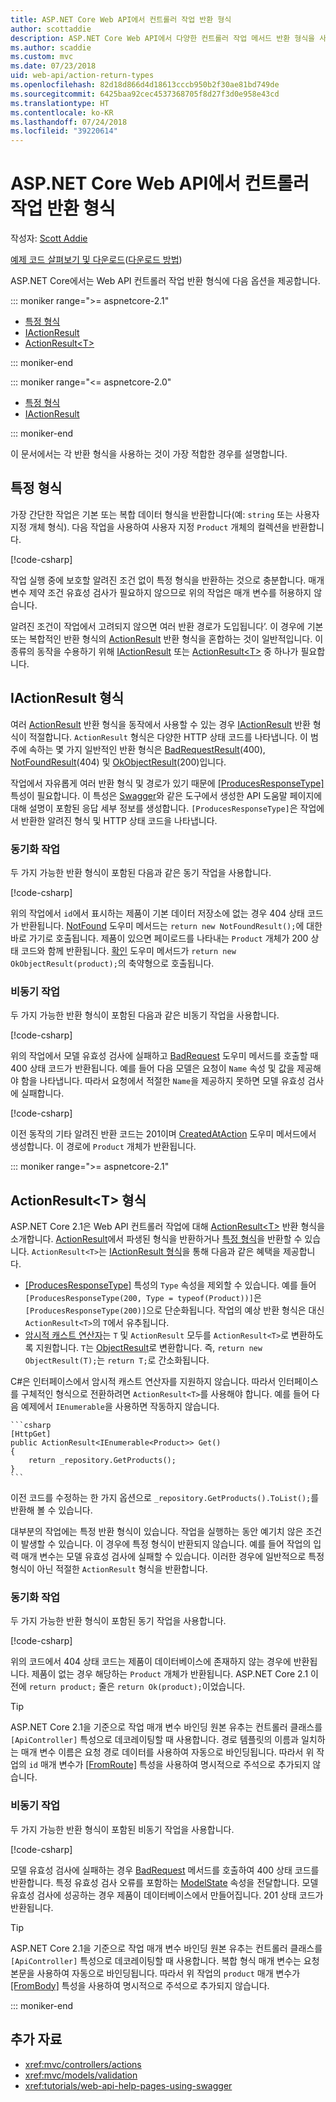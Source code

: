 ```yaml
---
title: ASP.NET Core Web API에서 컨트롤러 작업 반환 형식
author: scottaddie
description: ASP.NET Core Web API에서 다양한 컨트롤러 작업 메서드 반환 형식을 사용하는 방법을 알아봅니다.
ms.author: scaddie
ms.custom: mvc
ms.date: 07/23/2018
uid: web-api/action-return-types
ms.openlocfilehash: 82d18d866d4d18613cccb950b2f30ae81bd749de
ms.sourcegitcommit: 6425baa92cec4537368705f8d27f3d0e958e43cd
ms.translationtype: HT
ms.contentlocale: ko-KR
ms.lasthandoff: 07/24/2018
ms.locfileid: "39220614"
---
```

# <a name="controller-action-return-types-in-aspnet-core-web-api"></a>ASP.NET Core Web API에서 컨트롤러 작업 반환 형식

작성자: [Scott Addie](https://github.com/scottaddie)

[예제 코드 살펴보기 및 다운로드](https://github.com/aspnet/Docs/tree/master/aspnetcore/web-api/action-return-types/samples)([다운로드 방법](xref:tutorials/index#how-to-download-a-sample))

ASP.NET Core에서는 Web API 컨트롤러 작업 반환 형식에 다음 옵션을 제공합니다.

::: moniker range=">= aspnetcore-2.1"

* [특정 형식](#specific-type)
* [IActionResult](#iactionresult-type)
* [ActionResult\<T>](#actionresultt-type)

::: moniker-end

::: moniker range="<= aspnetcore-2.0"

* [특정 형식](#specific-type)
* [IActionResult](#iactionresult-type)

::: moniker-end

이 문서에서는 각 반환 형식을 사용하는 것이 가장 적합한 경우를 설명합니다.

## <a name="specific-type"></a>특정 형식

가장 간단한 작업은 기본 또는 복합 데이터 형식을 반환합니다(예: `string` 또는 사용자 지정 개체 형식). 다음 작업을 사용하여 사용자 지정 `Product` 개체의 컬렉션을 반환합니다.

[!code-csharp[](../web-api/action-return-types/samples/WebApiSample.Api.21/Controllers/ProductsController.cs?name=snippet_Get)]

작업 실행 중에 보호할 알려진 조건 없이 특정 형식을 반환하는 것으로 충분합니다. 매개 변수 제약 조건 유효성 검사가 필요하지 않으므로 위의 작업은 매개 변수를 허용하지 않습니다.

알려진 조건이 작업에서 고려되지 않으면 여러 반환 경로가 도입됩니다’. 이 경우에 기본 또는 복합적인 반환 형식의 [ActionResult](/dotnet/api/microsoft.aspnetcore.mvc.actionresult) 반환 형식을 혼합하는 것이 일반적입니다. 이 종류의 동작을 수용하기 위해 [IActionResult](#iactionresult-type) 또는 [ActionResult\<T>](#actionresultt-type) 중 하나가 필요합니다.

## <a name="iactionresult-type"></a>IActionResult 형식

여러 [ActionResult](/dotnet/api/microsoft.aspnetcore.mvc.actionresult) 반환 형식을 동작에서 사용할 수 있는 경우 [IActionResult](/dotnet/api/microsoft.aspnetcore.mvc.iactionresult) 반환 형식이 적절합니다. `ActionResult` 형식은 다양한 HTTP 상태 코드를 나타냅니다. 이 범주에 속하는 몇 가지 일반적인 반환 형식은 [BadRequestResult](/dotnet/api/microsoft.aspnetcore.mvc.badrequestresult)(400), [NotFoundResult](/dotnet/api/microsoft.aspnetcore.mvc.notfoundresult)(404) 및 [OkObjectResult](/dotnet/api/microsoft.aspnetcore.mvc.okobjectresult)(200)입니다.

작업에서 자유롭게 여러 반환 형식 및 경로가 있기 때문에 [[ProducesResponseType]](/dotnet/api/microsoft.aspnetcore.mvc.producesresponsetypeattribute.-ctor) 특성이 필요합니다. 이 특성은 [Swagger](/aspnet/core/tutorials/web-api-help-pages-using-swagger)와 같은 도구에서 생성한 API 도움말 페이지에 대해 설명이 포함된 응답 세부 정보를 생성합니다. `[ProducesResponseType]`은 작업에서 반환한 알려진 형식 및 HTTP 상태 코드을 나타냅니다.

### <a name="synchronous-action"></a>동기화 작업

두 가지 가능한 반환 형식이 포함된 다음과 같은 동기 작업을 사용합니다.

[!code-csharp[](../web-api/action-return-types/samples/WebApiSample.Api.Pre21/Controllers/ProductsController.cs?name=snippet_GetById&highlight=8,11)]

위의 작업에서 `id`에서 표시하는 제품이 기본 데이터 저장소에 없는 경우 404 상태 코드가 반환됩니다. [NotFound](/dotnet/api/microsoft.aspnetcore.mvc.controllerbase.notfound) 도우미 메서드는 `return new NotFoundResult();`에 대한 바로 가기로 호출됩니다. 제품이 있으면 페이로드를 나타내는 `Product` 개체가 200 상태 코드와 함께 반환됩니다. [확인](/dotnet/api/microsoft.aspnetcore.mvc.controllerbase.ok) 도우미 메서드가 `return new OkObjectResult(product);`의 축약형으로 호출됩니다.

### <a name="asynchronous-action"></a>비동기 작업

두 가지 가능한 반환 형식이 포함된 다음과 같은 비동기 작업을 사용합니다.

[!code-csharp[](../web-api/action-return-types/samples/WebApiSample.Api.Pre21/Controllers/ProductsController.cs?name=snippet_CreateAsync&highlight=8,13)]

위의 작업에서 모델 유효성 검사에 실패하고 [BadRequest](/dotnet/api/microsoft.aspnetcore.mvc.controllerbase.badrequest) 도우미 메서드를 호출할 때 400 상태 코드가 반환됩니다. 예를 들어 다음 모델은 요청이 `Name` 속성 및 값을 제공해야 함을 나타냅니다. 따라서 요청에서 적절한 `Name`을 제공하지 못하면 모델 유효성 검사에 실패합니다.

[!code-csharp[](../web-api/action-return-types/samples/WebApiSample.DataAccess/Models/Product.cs?name=snippet_ProductClass&highlight=5-6)]

이전 동작의 기타 알려진 반환 코드는 201이며 [CreatedAtAction](/dotnet/api/microsoft.aspnetcore.mvc.controllerbase.createdataction) 도우미 메서드에서 생성합니다. 이 경로에 `Product` 개체가 반환됩니다.

::: moniker range=">= aspnetcore-2.1"

## <a name="actionresultt-type"></a>ActionResult\<T> 형식

ASP.NET Core 2.1은 Web API 컨트롤러 작업에 대해 [ActionResult\<T>](/dotnet/api/microsoft.aspnetcore.mvc.actionresult-1) 반환 형식을 소개합니다. [ActionResult](/dotnet/api/microsoft.aspnetcore.mvc.actionresult)에서 파생된 형식을 반환하거나 [특정 형식](#specific-type)을 반환할 수 있습니다. `ActionResult<T>`는 [IActionResult 형식](#iactionresult-type)을 통해 다음과 같은 혜택을 제공합니다.

* [[ProducesResponseType]](/dotnet/api/microsoft.aspnetcore.mvc.producesresponsetypeattribute) 특성의 `Type` 속성을 제외할 수 있습니다. 예를 들어 `[ProducesResponseType(200, Type = typeof(Product))]`은 `[ProducesResponseType(200)]`으로 단순화됩니다. 작업의 예상 반환 형식은 대신 `ActionResult<T>`의 `T`에서 유추됩니다.
* [암시적 캐스트 연산자](/dotnet/csharp/language-reference/keywords/implicit)는 `T` 및 `ActionResult` 모두를 `ActionResult<T>`로 변환하도록 지원합니다. `T`는 [ObjectResult](/dotnet/api/microsoft.aspnetcore.mvc.objectresult)로 변환합니다. 즉, `return new ObjectResult(T);`는 `return T;`로 간소화됩니다.

C#은 인터페이스에서 암시적 캐스트 연산자를 지원하지 않습니다. 따라서 인터페이스를 구체적인 형식으로 전환하려면 `ActionResult<T>`를 사용해야 합니다. 예를 들어 다음 예제에서 `IEnumerable`을 사용하면 작동하지 않습니다.

    ```csharp
    [HttpGet]
    public ActionResult<IEnumerable<Product>> Get()
    {
        return _repository.GetProducts();
    }
    ```

이전 코드를 수정하는 한 가지 옵션으로 `_repository.GetProducts().ToList();`를 반환해 볼 수 있습니다.

대부분의 작업에는 특정 반환 형식이 있습니다. 작업을 실행하는 동안 예기치 않은 조건이 발생할 수 있습니다. 이 경우에 특정 형식이 반환되지 않습니다. 예를 들어 작업의 입력 매개 변수는 모델 유효성 검사에 실패할 수 있습니다. 이러한 경우에 일반적으로 특정 형식이 아닌 적절한 `ActionResult` 형식을 반환합니다.

### <a name="synchronous-action"></a>동기화 작업

두 가지 가능한 반환 형식이 포함된 동기 작업을 사용합니다.

[!code-csharp[](../web-api/action-return-types/samples/WebApiSample.Api.21/Controllers/ProductsController.cs?name=snippet_GetById&highlight=8,11)]

위의 코드에서 404 상태 코드는 제품이 데이터베이스에 존재하지 않는 경우에 반환됩니다. 제품이 없는 경우 해당하는 `Product` 개체가 반환됩니다. ASP.NET Core 2.1 이전에 `return product;` 줄은 `return Ok(product);`이었습니다.

> [!TIP]
> ASP.NET Core 2.1을 기준으로 작업 매개 변수 바인딩 원본 유추는 컨트롤러 클래스를 `[ApiController]` 특성으로 데코레이팅할 때 사용합니다. 경로 템플릿의 이름과 일치하는 매개 변수 이름은 요청 경로 데이터를 사용하여 자동으로 바인딩됩니다. 따라서 위 작업의 `id` 매개 변수가 [[FromRoute]](/dotnet/api/microsoft.aspnetcore.mvc.fromrouteattribute) 특성을 사용하여 명시적으로 주석으로 추가되지 않습니다.

### <a name="asynchronous-action"></a>비동기 작업

두 가지 가능한 반환 형식이 포함된 비동기 작업을 사용합니다.

[!code-csharp[](../web-api/action-return-types/samples/WebApiSample.Api.21/Controllers/ProductsController.cs?name=snippet_CreateAsync&highlight=8,13)]

모델 유효성 검사에 실패하는 경우 [BadRequest](/dotnet/api/microsoft.aspnetcore.mvc.controllerbase.badrequest#Microsoft_AspNetCore_Mvc_ControllerBase_BadRequest_Microsoft_AspNetCore_Mvc_ModelBinding_ModelStateDictionary_) 메서드를 호출하여 400 상태 코드를 반환합니다. 특정 유효성 검사 오류를 포함하는 [ModelState](/dotnet/api/microsoft.aspnetcore.mvc.controllerbase.modelstate) 속성을 전달합니다. 모델 유효성 검사에 성공하는 경우 제품이 데이터베이스에서 만들어집니다. 201 상태 코드가 반환됩니다.

> [!TIP]
> ASP.NET Core 2.1을 기준으로 작업 매개 변수 바인딩 원본 유추는 컨트롤러 클래스를 `[ApiController]` 특성으로 데코레이팅할 때 사용합니다. 복합 형식 매개 변수는 요청 본문을 사용하여 자동으로 바인딩됩니다. 따라서 위 작업의 `product` 매개 변수가 [[FromBody]](/dotnet/api/microsoft.aspnetcore.mvc.frombodyattribute) 특성을 사용하여 명시적으로 주석으로 추가되지 않습니다.

::: moniker-end

## <a name="additional-resources"></a>추가 자료

* <xref:mvc/controllers/actions>
* <xref:mvc/models/validation>
* <xref:tutorials/web-api-help-pages-using-swagger>
